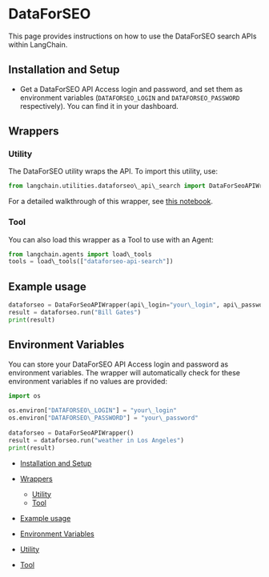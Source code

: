 # DataForSEO

This page provides instructions on how to use the DataForSEO search APIs within LangChain.

## Installation and Setup[​](#installation-and-setup "Direct link to Installation and Setup")

- Get a DataForSEO API Access login and password, and set them as environment variables (`DATAFORSEO_LOGIN` and `DATAFORSEO_PASSWORD` respectively). You can find it in your dashboard.

## Wrappers[​](#wrappers "Direct link to Wrappers")

### Utility[​](#utility "Direct link to Utility")

The DataForSEO utility wraps the API. To import this utility, use:

```python
from langchain.utilities.dataforseo\_api\_search import DataForSeoAPIWrapper  

```

For a detailed walkthrough of this wrapper, see [this notebook](/docs/integrations/tools/dataforseo.ipynb).

### Tool[​](#tool "Direct link to Tool")

You can also load this wrapper as a Tool to use with an Agent:

```python
from langchain.agents import load\_tools  
tools = load\_tools(["dataforseo-api-search"])  

```

## Example usage[​](#example-usage "Direct link to Example usage")

```python
dataforseo = DataForSeoAPIWrapper(api\_login="your\_login", api\_password="your\_password")  
result = dataforseo.run("Bill Gates")  
print(result)  

```

## Environment Variables[​](#environment-variables "Direct link to Environment Variables")

You can store your DataForSEO API Access login and password as environment variables. The wrapper will automatically check for these environment variables if no values are provided:

```python
import os  
  
os.environ["DATAFORSEO\_LOGIN"] = "your\_login"  
os.environ["DATAFORSEO\_PASSWORD"] = "your\_password"  
  
dataforseo = DataForSeoAPIWrapper()  
result = dataforseo.run("weather in Los Angeles")  
print(result)  

```

- [Installation and Setup](#installation-and-setup)

- [Wrappers](#wrappers)

  - [Utility](#utility)
  - [Tool](#tool)

- [Example usage](#example-usage)

- [Environment Variables](#environment-variables)

- [Utility](#utility)

- [Tool](#tool)
